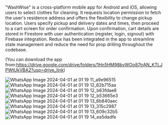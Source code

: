 "WashWise" is a cross-platform mobile app for Android and iOS, allowing users to select clothes for cleaning.
It requests location permission to fetch the user's residence address and offers the flexibility to change pickup location.
Users specify pickup and delivery dates and times, then proceed to a cart screen for order confirmation.
Upon confirmation, cart details are stored in Firestore with user authentication (register, login, signout) with Firebase integration.
Redux has been integrated in the app to streamline state management and reduce the need for prop drilling throughout the codebase.

(You can download the app from:https://drive.google.com/drive/folders/1Hn5HM98bvWOo87trAN_KTLJPWtUkVBA2?usp=drive_link)

![WhatsApp Image 2024-04-01 at 01 19 11_a9e96515](https://github.com/Hash262002/WashWise/assets/117003136/951ff52f-bdc9-483c-81cb-f2dd1949c46d)
![WhatsApp Image 2024-04-01 at 01 19 12_62b715aa](https://github.com/Hash262002/WashWise/assets/117003136/c60a99dd-2bfe-4377-87a0-eccdda668fdb)
![WhatsApp Image 2024-04-01 at 01 19 12_b63fdae8](https://github.com/Hash262002/WashWise/assets/117003136/b3f33e46-0b04-426a-a759-490661939c1f)
![WhatsApp Image 2024-04-01 at 01 19 12_b53665e3](https://github.com/Hash262002/WashWise/assets/117003136/23bf1791-6d6f-44a6-9b23-f2c39fbb1f71)
![WhatsApp Image 2024-04-01 at 01 19 13_6b840aec](https://github.com/Hash262002/WashWise/assets/117003136/97eb9f7c-8f8b-4664-b44e-6e00fce4d20f)
![WhatsApp Image 2024-04-01 at 01 19 13_315c2987](https://github.com/Hash262002/WashWise/assets/117003136/ae342831-8ef5-465c-b20c-af13cb5e9a57)
![WhatsApp Image 2024-04-01 at 01 19 13_609c32b5](https://github.com/Hash262002/WashWise/assets/117003136/e115436c-b43f-4bf5-b34f-49c512992e19)
![WhatsApp Image 2024-04-01 at 01 19 14_ea5dadfe](https://github.com/Hash262002/WashWise/assets/117003136/cdc3ef24-c63a-4b60-90da-8cd381079c89)
